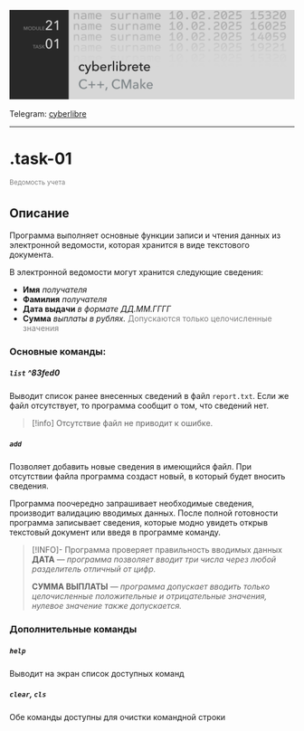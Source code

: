 ![img_m21t01](../src/img_m21t01.PNG)

Telegram: [cyberlibre](https://t.me/cyberlibrete)

---
# .task-01
<sup style="color:grey">Ведомость учета</sup>

## Описание
Программа выполняет основные функции записи и чтения данных из электронной ведомости, которая хранится в виде текстового документа.

В электронной ведомости могут хранится следующие сведения:
- **Имя** *получателя*
- **Фамилия** *получателя*
- **Дата выдачи** *в формате ДД.ММ.ГГГГ*
- **Сумма** *выплаты в рублях.* <span style="color:grey">Допускаются только целочисленные значения</span>


### **Основные команды:**
##### `list` ^83fed0

Выводит список ранее внесенных сведений в файл `report.txt`. Если же файл отсутствует, то программа сообщит о том, что сведений нет.

> [!info] Отсутствие файл не приводит к ошибке.

##### `add`
Позволяет добавить новые сведения в имеющийся файл. При отсутствии файла программа создаст новый, в который будет вносить сведения.

Программа поочередно запрашивает необходимые сведения, производит валидацию вводимых данных. После полной готовности программа записывает сведения, которые модно увидеть открыв текстовый документ или введя в программе команду.

> [!INFO]- Программа проверяет правильность вводимых данных
> **ДАТА** — *программа позволяет вводит три числа через любой разделитель отличный от цифр.*
> 
> **СУММА ВЫПЛАТЫ** — *программа допускает вводить только целочисленные положительные и отрицательные значения, нулевое значение также допускается.*

### **Дополнительные команды**
##### `help`
Выводит на экран список доступных команд

##### `clear`, `cls`
Обе команды доступны для очистки командной строки
